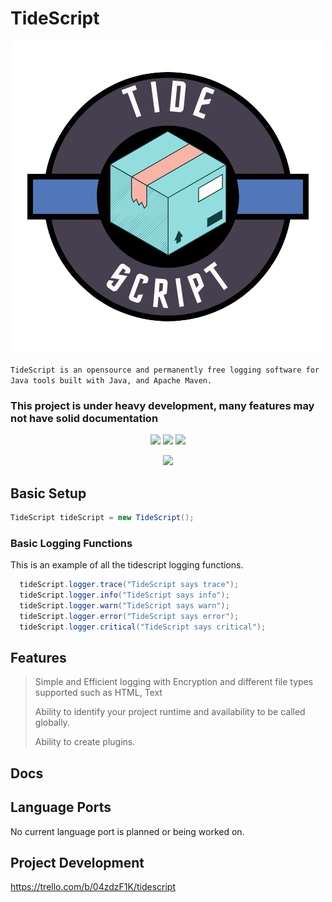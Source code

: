 #  TideScript
<p align="center">
  <a href="">
    <img src="https://github.com/Tide-Studios/TideScript/blob/resources/images/icon.png" />
  </a>
</p>

```TideScript is an opensource and permanently free logging software for Java tools built with Java, and Apache Maven.```
### **This project is under heavy development, many features may not have solid documentation**

<p align="center">
<img src="https://img.shields.io/github/downloads/Tide-Studios/TideScript/total">
<img src="https://img.shields.io/github/actions/workflow/status/Tide-Studios/TideScript/.github/workflows/maven.yml">
<img src="https://img.shields.io/github/license/Tide-Studios/TideScript">

<p align="center">

  <a href="">
    <img src="https://skillicons.dev/icons?i=java,maven&theme=light" />
  </a>
</p>

## Basic Setup
```java
TideScript tideScript = new TideScript();
```
### Basic Logging Functions
This is an example of all the tidescript logging functions.
```java
  tideScript.logger.trace("TideScript says trace");
  tideScript.logger.info("TideScript says info");
  tideScript.logger.warn("TideScript says warn");
  tideScript.logger.error("TideScript says error");
  tideScript.logger.critical("TideScript says critical");
```
## Features
> Simple and Efficient logging with Encryption and different file types supported such as HTML, Text
> 
> Ability to identify your project runtime and availability to be called globally.
> 
> Ability to create plugins.
## Docs
## Language Ports
No current language port is planned or being worked on.
## Project Development
https://trello.com/b/04zdzF1K/tidescript

